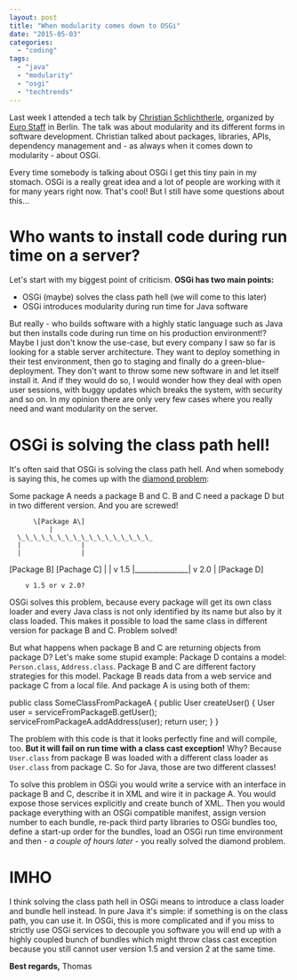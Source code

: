 ```yaml
---
layout: post
title: "When modularity comes down to OSGi"
date: "2015-05-03"
categories: 
  - "coding"
tags: 
  - "java"
  - "modularity"
  - "osgi"
  - "techtrends"
---
```


Last week I attended a tech talk by [Christian Schlichtherle](http://schlichtherle.de), organized by [Euro Staff](http://www.eurostaffgroup.de) in Berlin. The talk was about modularity and its different forms in software development. Christian talked about packages, libraries, APIs, dependency management and - as always when it comes down to modularity - about OSGi.

Every time somebody is talking about OSGi I get this tiny pain in my stomach. OSGi is a really great idea and a lot of people are working with it for many years right now. That's cool! But I still have some questions about this...

# Who wants to install code during run time on a server?

Let's start with my biggest point of criticism. **OSGi has two main points:**

- OSGi (maybe) solves the class path hell (we will come to this later)
- OSGi introduces modularity during run time for Java software

But really - who builds software with a highly static language such as Java but then installs code during run time on his production environment!? Maybe I just don't know the use-case, but every company I saw so far is looking for a stable server architecture. They want to deploy something in their test environment, then go to staging and finally do a green-blue-deployment. They don't want to throw some new software in and let itself install it. And if they would do so, I would wonder how they deal with open user sessions, with buggy updates which breaks the system, with security and so on. In my opinion there are only very few cases where you really need and want modularity on the server.

# OSGi is solving the class path hell!

It's often said that OSGi is solving the class path hell. And when somebody is saying this, he comes up with the [diamond problem](http://en.wikipedia.org/wiki/Multiple_inheritance#The_diamond_problem):

Some package A needs a package B and C. B and C need a package D but in two different version. And you are screwed!

          \[Package A\]
              |   
      \_\_\_\_\_\_\_\_\_\_\_\_\_\_\_\_\_ 
      |               |
      |               | 
 \[Package B\]    \[Pachage C\]
      |               |
v 1.5 |\_\_\_\_\_\_\_\_\_\_\_\_\_\_\_| v 2.0
              |
          \[Package D\]   
          
        v 1.5 or v 2.0?  

OSGi solves this problem, because every package will get its own class loader and every Java class is not only identified by its name but also by it class loaded. This makes it possible to load the same class in different version for package B and C. Problem solved!

But what happens when package B and C are returning objects from package D? Let's make some stupid example: Package D contains a model: `Person.class`, `Address.class`. Package B and C are different factory strategies for this model. Package B reads data from a web service and package C from a local file. And package A is using both of them:

public class SomeClassFromPackageA {
    public User createUser() {
        User user = serviceFromPackageB.getUser();
        serviceFromPackageA.addAddress(user);
        return user;
    }
}

The problem with this code is that it looks perfectly fine and will compile, too. **But it will fail on run time with a class cast exception!** Why? Because `User.class` from package B was loaded with a different class loader as `User.class` from package C. So for Java, those are two different classes!

To solve this problem in OSGi you would write a service with an interface in package B and C, describe it in XML and wire it in package A. You would expose those services explicitly and create bunch of XML. Then you would package everything with an OSGi compatible manifest, assign version number to each bundle, re-pack third party libraries to OSGi bundles too, define a start-up order for the bundles, load an OSGi run time environment and then - _a couple of hours later_ - you really solved the diamond problem.

# IMHO

I think solving the class path hell in OSGi means to introduce a class loader and bundle hell instead. In pure Java it's simple: if something is on the class path, you can use it. In OSGi, this is more complicated and if you miss to strictly use OSGi services to decouple you software you will end up with a highly coupled bunch of bundles which might throw class cast exception because you still cannot user version 1.5 and version 2 at the same time.

**Best regards,** Thomas
